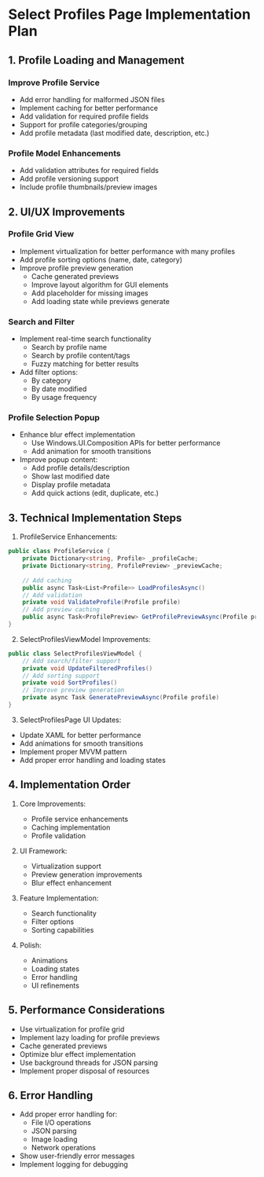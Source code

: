 # Select Profiles Page Implementation Plan

## 1. Profile Loading and Management

### Improve Profile Service
- Add error handling for malformed JSON files
- Implement caching for better performance
- Add validation for required profile fields
- Support for profile categories/grouping
- Add profile metadata (last modified date, description, etc.)

### Profile Model Enhancements
- Add validation attributes for required fields
- Add profile versioning support
- Include profile thumbnails/preview images

## 2. UI/UX Improvements

### Profile Grid View
- Implement virtualization for better performance with many profiles
- Add profile sorting options (name, date, category)
- Improve profile preview generation
  - Cache generated previews
  - Improve layout algorithm for GUI elements
  - Add placeholder for missing images
  - Add loading state while previews generate

### Search and Filter
- Implement real-time search functionality
  - Search by profile name
  - Search by profile content/tags
  - Fuzzy matching for better results
- Add filter options:
  - By category
  - By date modified
  - By usage frequency

### Profile Selection Popup
- Enhance blur effect implementation
  - Use Windows.UI.Composition APIs for better performance
  - Add animation for smooth transitions
- Improve popup content:
  - Add profile details/description
  - Show last modified date
  - Display profile metadata
  - Add quick actions (edit, duplicate, etc.)

## 3. Technical Implementation Steps

1. ProfileService Enhancements:
```csharp
public class ProfileService {
    private Dictionary<string, Profile> _profileCache;
    private Dictionary<string, ProfilePreview> _previewCache;
    
    // Add caching
    public async Task<List<Profile>> LoadProfilesAsync()
    // Add validation
    private void ValidateProfile(Profile profile)
    // Add preview caching
    public async Task<ProfilePreview> GetProfilePreviewAsync(Profile profile)
}
```

2. SelectProfilesViewModel Improvements:
```csharp
public class SelectProfilesViewModel {
    // Add search/filter support
    private void UpdateFilteredProfiles()
    // Add sorting support
    private void SortProfiles()
    // Improve preview generation
    private async Task GeneratePreviewAsync(Profile profile)
}
```

3. SelectProfilesPage UI Updates:
- Update XAML for better performance
- Add animations for smooth transitions
- Implement proper MVVM pattern
- Add proper error handling and loading states

## 4. Implementation Order

1. Core Improvements:
   - Profile service enhancements
   - Caching implementation
   - Profile validation

2. UI Framework:
   - Virtualization support
   - Preview generation improvements
   - Blur effect enhancement

3. Feature Implementation:
   - Search functionality
   - Filter options
   - Sorting capabilities

4. Polish:
   - Animations
   - Loading states
   - Error handling
   - UI refinements

## 5. Performance Considerations

- Use virtualization for profile grid
- Implement lazy loading for profile previews
- Cache generated previews
- Optimize blur effect implementation
- Use background threads for JSON parsing
- Implement proper disposal of resources

## 6. Error Handling

- Add proper error handling for:
  - File I/O operations
  - JSON parsing
  - Image loading
  - Network operations
- Show user-friendly error messages
- Implement logging for debugging